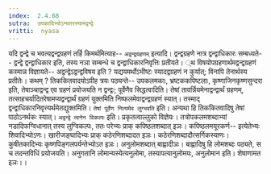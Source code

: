 ```yaml
---
index:  2.4.68
sutra:  उपकादिभ्योऽन्यतरस्यामद्वन्द्वे
vritti:  nyasa
---
```


यदि द्वन्द्वे च भवत्यद्वन्द्वग्रहणं तर्हि किमर्थमित्याह-- `अद्वन्द्वग्रहणम्` इत्यादि। द्वन्द्वग्रहणे नात्र द्वन्द्वाधिकारः सम्बध्यते-- द्वन्द्वे द्वन्द्वाधिकार इति, तस्य नञा सम्बन्धे च द्वन्द्वाधिकारनिवृत्तिः प्रतीयते। ्थ विषयोपग्रहणार्थमद्वन्द्वग्रहणं कस्मान्न विज्ञायते-- अद्वन्द्वेऽद्वन्द्वविषय इति ? यद्ययमर्थोऽभीष्टः स्यादद्वग्रहणं न कुर्यात्; विनापि तेनार्थस्य प्रतीतेः। कथम् ? तिककितवादयोऽपीह त्रयः पठ्यन्ते-- उपकलमकाः, भ्रष्टककपिष्टलाः, कृष्णाजिनकृष्णसुन्दरा इति, तेषाञ्चाद्वन्द्व एव ग्रहणं प्रयोजयति न द्वन्द्वः; पूर्वेणैव सिद्धत्वादिति। तेषां तावर्न्नियमेनाद्वन्द्वार्थं ग्रहणम्, तत्साहचर्यादितरेषामप्यद्वन्द्वार्थं ग्रहणं युक्तमिति निष्फलमेवाद्वन्द्वग्रहणं स्यात्। तस्माद् द्वन्द्वाधिकारनिवृत्त्यर्थमेतद्युक्तमिति। `तेषां पूर्वेण नित्यमेव लुग्भवति` इति। अन्यथा हि तिककितवादिषु तेषां पाठोऽनर्थकः स्यात्। `अद्वन्द्वे त्वनेन विकल्पः` इति। प्रकृतत्वाल्लुको विज्ञेयः। तत्रोपकलमशब्दाभ्यां नडादिफग्विधानात् तस्य लुग्विकल्पः, ततः परेभ्यः प्राक् कपिष्ठलशब्दात् इञः। कपिष्ठलमयूरकर्ण-- इत्येतेभ्यः शिवादिभ्योऽणः। खारीजङ्घादिभ्यः प्राक् कठेरणिशब्दादत इञः। कठेरणिशब्दादौत्सर्गिकस्याणः। कुषीतकादिभ्यः कृष्णपिङ्गलपर्यन्तेभ्योऽत इञः। अनुलोमशब्दात् बाह्वादीञः। बाह्वादिषु हि लोमशब्दः पठ्यते, स च तदन्तविधिं प्रयोजयति। अनुगतानि लोमान्यस्येत्यनुलोमा, तस्यापत्यानुलोमयः, अनुलोमान इति। शेषाणामत इञः।।

